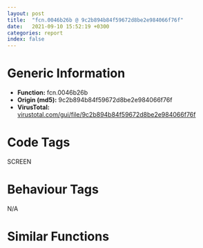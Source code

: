 ```yaml
---
layout: post
title:  "fcn.0046b26b @ 9c2b894b84f59672d8be2e984066f76f"
date:   2021-09-10 15:52:19 +0300
categories: report
index: false
---
```


# Generic Information
- **Function:** fcn.0046b26b
- **Origin (md5):** 9c2b894b84f59672d8be2e984066f76f
- **VirusTotal:** [virustotal.com/gui/file/9c2b894b84f59672d8be2e984066f76f][virustotal_ref]

# Code Tags
<span class="tag" id="SCREEN">SCREEN</span>


# Behaviour Tags
<span class="bhv-tag" id="na">N/A</span>

# Similar Functions
<script type="text/javascript" src="https://www.gstatic.com/charts/loader.js"></script>
<script type="text/javascript">

    google.charts.load('current', {'packages':['corechart']});
    google.charts.setOnLoadCallback(drawChart);

    function drawChart() {
    var data = new google.visualization.DataTable();
        data.addColumn('number', 'X');
        data.addColumn('number', 'Y');
        data.addColumn({type: 'string', role: 'tooltip', 'p': {'html': true}});
        data.addColumn({'type': 'string', 'role': 'style'});
        
        data.addRows([
    [3770.370849609375, 735.8895263671875, '<b><a href="/report/fcn.0046b26b@9c2b894b84f59672d8be2e984066f76f">fcn.0046b26b</a><br>@9c2b894b84f59672d8be2e984066f76f</b><br>push 0x64<br>mov eax, 0x578afa<br>call fcn.005538d4<br>mov dword[ebp-0x1c], ecx<br>cmp dword[ebp+0x18], 0xffffffff<br>je 0x46b4cf<br>mov edi, dword[ebp+0x10]<br>mov ebx, dword[ebp+8]<br>sub edi, ebx<br>push edi<br>call fcn.0055e1e6<br>mov esi, dword[ebp+0x14]<br>sub esi, dword[ebp+0xc]<br>push esi<br>mov dword[ebp-0x14], eax<br>call fcn.0055e1e6<br>push edi<br>mov dword[ebp-0x20], eax<br>call fcn.0046defa<br>push esi<br>mov dword[ebp-0x28], eax<br>call fcn.0046defa<br>add esp, 0x10<br>mov dword[ebp-0x24], eax<br>cmp dword[ebp-0x14], 0<br>jne 0x46b2c9<br>cmp dword[ebp-0x20], 0<br>je 0x46b4cf<br>mov eax, dword[ebp+0xc]<br>lea ecx, [ebp-0x60]<br>mov dword[ebp-0x5c], eax<br>mov eax, dword[ebp+0x10]<br>mov dword[ebp-0x58], eax<br>mov eax, dword[ebp+0x14]<br>mov dword[ebp-0x60], ebx<br>mov dword[ebp-0x54], eax<br>call fcn.0046d29d<br>mov edi, dword[ebp-0x58]<br>mov esi, dword[ebp-0x54]<br>inc edi<br>inc esi<br>mov dword[ebp-0x58], edi<br>mov dword[ebp-0x54], esi<br>sub esi, dword[ebp-0x5c]<br>sub edi, dword[ebp-0x60]<br>mov dword[ebp-0x48], edi<br>mov dword[ebp-0x44], esi<br>je 0x46b4cf<br>test esi, esi<br>je 0x46b4cf<br>lea ecx, [ebp-0x70]<br>call fcn.004119b2<br>mov eax, dword[ebp-0x1c]<br>and dword[ebp-4], 0<br>mov eax, dword[eax+4]<br>test eax, eax<br>je 0x46b327<br>mov eax, dword[eax+4]<br>push eax<br>call dword[sym.imp.GDI32.dll_CreateCompatibleDC]<br>push eax<br>lea ecx, [ebp-0x70]<br>call fcn.004122af<br>test eax, eax<br>je 0x46b4c7<br>and dword[ebp-0x3c], 0<br>mov dword[ebp-0x40], 0x585684<br>xor eax, eax<br>inc eax<br>mov dword[ebp-0x2c], eax<br>mov byte[ebp-4], al<br>mov eax, dword[ebp-0x1c]<br>push esi<br>push edi<br>mov eax, dword[eax+4]<br>push dword[eax+4]<br>call dword[sym.imp.GDI32.dll_CreateCompatibleBitmap]<br>push eax<br>lea ecx, [ebp-0x40]<br>call fcn.004122f0<br>test eax, eax<br>je 0x46b4b8<br>push dword[ebp-0x3c]<br>push dword[ebp-0x6c]<br>call fcn.00412959<br>mov dword[ebp-0x34], eax<br>test eax, eax<br>jne 0x46b38c<br>call fcn.0040f785<br>lea eax, [ebp-0x18]<br>push eax<br>lea eax, [ebp-0x48]<br>push eax<br>call fcn.00469c5b<br>mov dword[ebp-0x38], eax<br>test eax, eax<br>je 0x46b4b8<br>cmp dword[ebp-0x18], 0<br>je 0x46b4b8<br>push eax<br>push dword[ebp-0x6c]<br>call dword[sym.imp.GDI32.dll_SelectObject]<br>mov ecx, dword[ebp-0x20]<br>mov edx, dword[ebp-0x14]<br>mov byte[ebp-0xd], 0<br>cmp ecx, edx<br>jle 0x46b3d3<br>mov eax, edx<br>mov byte[ebp-0xd], 1<br>mov edx, ecx<br>mov ecx, eax<br>mov dword[ebp-0x14], edx<br>lea eax, [ecx+ecx]<br>mov ecx, dword[ebp+0x18]<br>mov esi, eax<br>mov dword[ebp-0x30], eax<br>movzx edi, cl<br>mov eax, ecx<br>or edi, 0xffffff00<br>shr eax, 8<br>shl edi, 8<br>sub esi, edx<br>movzx eax, al<br>or edi, eax<br>shr ecx, 0x10<br>movzx eax, cl<br>mov ecx, dword[ebp+0xc]<br>shl edi, 8<br>or edi, eax<br>mov eax, dword[ebp-0x5c]<br>mov edx, dword[ebp-0x44]<br>sub eax, ecx<br>dec edx<br>add eax, edx<br>mov edx, dword[ebp-0x18]<br>imul eax, dword[ebp-0x48]<br>sub eax, dword[ebp-0x60]<br>add eax, ebx<br>mov dword[edx+eax*4], edi<br>mov edx, dword[ebp-0x14]<br>test esi, esi<br>js 0x46b441<br>lea eax, [edx+edx]<br>mov dword[ebp-0x20], eax<br>mov al, byte[ebp-0xd]<br>test al, al<br>je 0x46b437<br>add ebx, dword[ebp-0x28]<br>jmp 0x46b43a<br>add ecx, dword[ebp-0x24]<br>sub esi, dword[ebp-0x20]<br>jns 0x46b42e<br>jmp 0x46b444<br>mov al, byte[ebp-0xd]<br>test al, al<br>je 0x46b44d<br>add ecx, dword[ebp-0x24]<br>jmp 0x46b450<br>add ebx, dword[ebp-0x28]<br>mov eax, dword[ebp-0x2c]<br>add esi, dword[ebp-0x30]<br>inc eax<br>mov dword[ebp-0x2c], eax<br>cmp eax, edx<br>jle 0x46b404<br>mov eax, dword[ebp-0x5c]<br>mov edx, dword[ebp-0x44]<br>sub eax, ecx<br>mov esi, dword[ebp-0x48]<br>dec eax<br>mov ecx, dword[ebp-0x18]<br>add eax, edx<br>imul eax, esi<br>and dword[ebp-0x50], 0<br>and dword[ebp-0x4c], 0<br>mov dword[ebp-0x48], esi<br>mov dword[ebp-0x44], edx<br>sub eax, dword[ebp-0x60]<br>add eax, ebx<br>mov dword[ecx+eax*4], edi<br>lea eax, [ebp-0x50]<br>push eax<br>lea eax, [ebp-0x70]<br>push eax<br>lea eax, [ebp-0x60]<br>push eax<br>mov eax, dword[ebp-0x1c]<br>mov ecx, eax<br>push dword[eax+4]<br>call fcn.00469e91<br>mov eax, dword[ebp-0x34]<br>push dword[eax+4]<br>push dword[ebp-0x6c]<br>call fcn.00412959<br>push dword[ebp-0x38]<br>call dword[sym.imp.GDI32.dll_DeleteObject]<br>lea ecx, [ebp-0x40]<br>mov dword[ebp-0x40], 0x585684<br>call fcn.00404d00<br>lea ecx, [ebp-0x70]<br>call fcn.00411b08<br>call fcn.0055389d<br>ret 0x14<br><eoc> ', 'point { fill-color: #e0440e; }'],
[-5091.81103515625, -1476.519287109375, '<b><a href="/report/fcn.0046b4d7@9c2b894b84f59672d8be2e984066f76f">fcn.0046b4d7</a><br>@9c2b894b84f59672d8be2e984066f76f</b><br>push 0x54<br>mov eax, 0x578b25<br>call fcn.005538d4<br>mov ebx, ecx<br>mov dword[ebp-0x20], ebx<br>cmp dword[ebp+0xc], 0xffffffff<br>jne 0x46b4f8<br>cmp dword[ebp+0x10], 0xffffffff<br>je 0x46b77c<br>mov esi, dword[ebp+8]<br>lea edi, [ebp-0x60]<br>lea ecx, [ebp-0x60]<br>movsd dword<br>movsd dword<br>movsd dword<br>movsd dword<br>call fcn.0046d29d<br>mov esi, dword[ebp-0x54]<br>sub esi, dword[ebp-0x5c]<br>mov edi, dword[ebp-0x58]<br>sub edi, dword[ebp-0x60]<br>mov dword[ebp-0x30], edi<br>mov dword[ebp-0x2c], esi<br>je 0x46b77c<br>test esi, esi<br>je 0x46b77c<br>lea ecx, [ebp-0x50]<br>call fcn.004119b2<br>and dword[ebp-4], 0<br>mov eax, dword[ebx+4]<br>test eax, eax<br>je 0x46b540<br>mov eax, dword[eax+4]<br>push eax<br>call dword[sym.imp.GDI32.dll_CreateCompatibleDC]<br>push eax<br>lea ecx, [ebp-0x50]<br>call fcn.004122af<br>test eax, eax<br>je 0x46b774<br>and dword[ebp-0x3c], 0<br>mov dword[ebp-0x40], 0x585684<br>xor eax, eax<br>inc eax<br>mov dword[ebp-0x10], eax<br>mov byte[ebp-4], al<br>mov eax, dword[ebx+4]<br>push esi<br>push edi<br>push dword[eax+4]<br>call dword[sym.imp.GDI32.dll_CreateCompatibleBitmap]<br>push eax<br>lea ecx, [ebp-0x40]<br>call fcn.004122f0<br>test eax, eax<br>je 0x46b765<br>push dword[ebp-0x3c]<br>push dword[ebp-0x4c]<br>call fcn.00412959<br>mov dword[ebp-0x24], eax<br>test eax, eax<br>jne 0x46b5a2<br>call fcn.0040f785<br>lea eax, [ebp-0x1c]<br>push eax<br>lea eax, [ebp-0x30]<br>push eax<br>call fcn.00469c5b<br>mov dword[ebp-0x28], eax<br>test eax, eax<br>je 0x46b765<br>mov esi, dword[ebp-0x1c]<br>test esi, esi<br>je 0x46b765<br>push eax<br>push dword[ebp-0x4c]<br>call dword[sym.imp.GDI32.dll_SelectObject]<br>and dword[ebp-0x18], 0<br>mov ecx, dword[ebp+0x10]<br>mov edi, dword[ebp-0x30]<br>mov edx, dword[ebp-0x2c]<br>mov ebx, edx<br>mov dword[ebp-0x14], edi<br>cmp ecx, 0xffffffff<br>je 0x46b66e<br>movzx ebx, cl<br>mov eax, ecx<br>or ebx, 0xffffff00<br>shr eax, 8<br>shl ebx, 8<br>movzx eax, al<br>or ebx, eax<br>mov eax, ecx<br>shr eax, 0x10<br>shl ebx, 8<br>movzx eax, al<br>or ebx, eax<br>test edi, edi<br>jle 0x46b61f<br>mov ecx, edi<br>mov eax, ebx<br>mov edi, esi<br>rep stosd<br>mov edi, dword[ebp-0x30]<br>lea esi, [esi+edi*4]<br>cmp edx, 1<br>jle 0x46b657<br>mov ecx, edi<br>mov eax, esi<br>shl ecx, 2<br>sub eax, ecx<br>push ecx<br>push eax<br>lea eax, [edx-2]<br>imul eax, edi<br>lea eax, [esi+eax*4]<br>push eax<br>call fcn.00557170<br>mov edx, dword[ebp-0x2c]<br>add esp, 0xc<br>cmp edx, 2<br>jle 0x46b657<br>mov dword[esi], ebx<br>cmp edi, 2<br>jl 0x46b654<br>mov dword[esi+edi*4-4], ebx<br>add esi, 4<br>lea eax, [edi-1]<br>mov dword[ebp-0x18], 1<br>mov dword[ebp-0x14], eax<br>lea ebx, [edx-1]<br>mov dword[ebp-0x10], 2<br>mov eax, dword[ebp+0xc]<br>movzx ecx, al<br>mov dword[ebp-0x1c], eax<br>or ecx, 0xffffff00<br>shr eax, 8<br>movzx eax, al<br>shl ecx, 8<br>or ecx, eax<br>mov eax, dword[ebp+0xc]<br>shr eax, 0x10<br>movzx eax, al<br>shl ecx, 8<br>or ecx, eax<br>mov eax, dword[ebp-0x1c]<br>inc eax<br>neg eax<br>sbb eax, eax<br>and eax, ecx<br>mov dword[ebp-0x1c], eax<br>mov eax, dword[ebp-0x10]<br>cmp eax, ebx<br>jg 0x46b701<br>mov ecx, dword[ebp-0x14]<br>cmp dword[ebp-0x18], ecx<br>jge 0x46b6d4<br>sub ecx, dword[ebp-0x18]<br>mov edi, esi<br>cmp dword[ebp+0x10], 0xffffffff<br>mov eax, dword[ebp-0x1c]<br>mov dword[ebp-0x14], ecx<br>rep stosd<br>mov eax, dword[ebp-0x14]<br>mov edi, dword[ebp-0x30]<br>lea esi, [esi+eax*4]<br>mov eax, dword[ebp-0x10]<br>je 0x46b6d4<br>add esi, 4<br>cmp eax, ebx<br>jge 0x46b701<br>mov eax, edi<br>shl eax, 2<br>sub ebx, dword[ebp-0x10]<br>mov edi, eax<br>mov dword[ebp-0x1c], eax<br>mov eax, esi<br>push edi<br>sub eax, edi<br>push eax<br>push esi<br>call fcn.00557170<br>add esp, 0xc<br>add esi, edi<br>sub ebx, 1<br>jne 0x46b6e5<br>mov edi, dword[ebp-0x30]<br>mov edx, dword[ebp-0x2c]<br>cmp dword[ebp+0xc], 0xffffffff<br>mov ecx, dword[ebp-0x20]<br>je 0x46b72c<br>mov eax, dword[ecx+4]<br>push 0xcc0020<br>push 0<br>push 0<br>push dword[ebp-0x4c]<br>push edx<br>push edi<br>push dword[ebp-0x5c]<br>push dword[ebp-0x60]<br>push dword[eax+4]<br>call dword[sym.imp.GDI32.dll_BitBlt]<br>jmp 0x46b74e<br>and dword[ebp-0x38], 0<br>lea eax, [ebp-0x38]<br>and dword[ebp-0x34], 0<br>push eax<br>lea eax, [ebp-0x50]<br>mov dword[ebp-0x30], edi<br>push eax<br>lea eax, [ebp-0x60]<br>mov dword[ebp-0x2c], edx<br>push eax<br>push dword[ecx+4]<br>call fcn.00469e91<br>mov eax, dword[ebp-0x24]<br>push dword[eax+4]<br>push dword[ebp-0x4c]<br>call fcn.00412959<br>push dword[ebp-0x28]<br>call dword[sym.imp.GDI32.dll_DeleteObject]<br>lea ecx, [ebp-0x40]<br>mov dword[ebp-0x40], 0x585684<br>call fcn.00404d00<br>lea ecx, [ebp-0x50]<br>call fcn.00411b08<br>call fcn.0055389d<br>ret 0xc<br><eoc> ', 'null'],
[-795.1065673828125, 152.5429229736328, '<b><a href="/report/fcn.100440a9@e5d49e0823e602f2ee948ac39d32c1eb">fcn.100440a9</a><br>@e5d49e0823e602f2ee948ac39d32c1eb</b><br>push 0x54<br>mov eax, 0x1013d9cf<br>call fcn.10124124<br>mov dword[ebp-0x10], ecx<br>cmp dword[ebp+0x18], 0xffffffff<br>je 0x1004432a<br>mov edi, dword[ebp+0x10]<br>mov ebx, dword[ebp+8]<br>sub edi, ebx<br>push edi<br>call fcn.10125454<br>mov esi, dword[ebp+0x14]<br>sub esi, dword[ebp+0xc]<br>push esi<br>mov dword[ebp+8], eax<br>call fcn.10125454<br>push edi<br>mov dword[ebp-0x14], eax<br>call fcn.10046df8<br>push esi<br>mov dword[ebp-0x1c], eax<br>call fcn.10046df8<br>add esp, 0x10<br>mov dword[ebp-0x18], eax<br>cmp dword[ebp+8], 0<br>jne 0x10044107<br>cmp dword[ebp-0x14], 0<br>je 0x1004432a<br>mov eax, dword[ebp+0xc]<br>lea ecx, [ebp-0x50]<br>mov dword[ebp-0x4c], eax<br>mov eax, dword[ebp+0x10]<br>mov dword[ebp-0x48], eax<br>mov eax, dword[ebp+0x14]<br>mov dword[ebp-0x50], ebx<br>mov dword[ebp-0x44], eax<br>call fcn.1004618a<br>mov edi, dword[ebp-0x48]<br>mov esi, dword[ebp-0x44]<br>inc edi<br>inc esi<br>mov dword[ebp-0x48], edi<br>mov dword[ebp-0x44], esi<br>sub esi, dword[ebp-0x4c]<br>sub edi, dword[ebp-0x50]<br>mov dword[ebp-0x38], edi<br>mov dword[ebp-0x34], esi<br>je 0x1004432a<br>test esi, esi<br>je 0x1004432a<br>lea ecx, [ebp-0x60]<br>call fcn.1001703e<br>mov eax, dword[ebp-0x10]<br>and dword[ebp-4], 0<br>mov eax, dword[eax+4]<br>test eax, eax<br>je 0x10044165<br>mov eax, dword[eax+4]<br>push eax<br>call dword[sym.imp.GDI32.dll_CreateCompatibleDC]<br>push eax<br>lea ecx, [ebp-0x60]<br>call fcn.100179cf<br>test eax, eax<br>je 0x1004431e<br>and dword[ebp-0x2c], 0<br>mov dword[ebp-0x30], 0x1014cb54<br>xor eax, eax<br>inc eax<br>mov dword[ebp-0x20], eax<br>mov byte[ebp-4], al<br>mov eax, dword[ebp-0x10]<br>push esi<br>push edi<br>mov eax, dword[eax+4]<br>push dword[eax+4]<br>call dword[sym.imp.GDI32.dll_CreateCompatibleBitmap]<br>push eax<br>lea ecx, [ebp-0x30]<br>call fcn.10017a05<br>test eax, eax<br>je 0x1004430b<br>push dword[ebp-0x2c]<br>push dword[ebp-0x5c]<br>call fcn.1001807d<br>xor ecx, ecx<br>mov dword[ebp-0x24], eax<br>test eax, eax<br>setne cl<br>test ecx, ecx<br>jne 0x100441d1<br>call fcn.10009c74<br>lea eax, [ebp+0x14]<br>push eax<br>lea eax, [ebp-0x38]<br>push eax<br>call fcn.10042ae4<br>mov dword[ebp-0x28], eax<br>test eax, eax<br>je 0x1004430b<br>cmp dword[ebp+0x14], 0<br>je 0x1004430b<br>push eax<br>push dword[ebp-0x5c]<br>call dword[sym.imp.GDI32.dll_SelectObject]<br>mov ecx, dword[ebp-0x14]<br>mov edx, dword[ebp+8]<br>mov byte[ebp+0x13], 0<br>cmp ecx, edx<br>jle 0x10044218<br>mov eax, edx<br>mov byte[ebp+0x13], 1<br>mov edx, ecx<br>mov ecx, eax<br>mov dword[ebp+8], edx<br>lea eax, [ecx+ecx]<br>mov ecx, dword[ebp+0x18]<br>mov esi, eax<br>mov dword[ebp-0x14], eax<br>movzx edi, cl<br>mov eax, ecx<br>or edi, 0xffffff00<br>shr eax, 8<br>shl edi, 8<br>sub esi, edx<br>movzx eax, al<br>or edi, eax<br>shr ecx, 0x10<br>movzx eax, cl<br>mov ecx, dword[ebp+0xc]<br>shl edi, 8<br>or edi, eax<br>mov eax, dword[ebp-0x4c]<br>mov edx, dword[ebp-0x34]<br>sub eax, ecx<br>dec edx<br>add eax, edx<br>mov edx, dword[ebp+0x14]<br>imul eax, dword[ebp-0x38]<br>sub eax, dword[ebp-0x50]<br>add eax, ebx<br>mov dword[edx+eax*4], edi<br>mov edx, dword[ebp+8]<br>test esi, esi<br>js 0x10044286<br>lea eax, [edx+edx]<br>mov dword[ebp+0xc], eax<br>mov al, byte[ebp+0x13]<br>test al, al<br>je 0x1004427c<br>add ebx, dword[ebp-0x1c]<br>jmp 0x1004427f<br>add ecx, dword[ebp-0x18]<br>sub esi, dword[ebp+0xc]<br>jns 0x10044273<br>jmp 0x10044289<br>mov al, byte[ebp+0x13]<br>test al, al<br>je 0x10044292<br>add ecx, dword[ebp-0x18]<br>jmp 0x10044295<br>add ebx, dword[ebp-0x1c]<br>mov eax, dword[ebp-0x20]<br>add esi, dword[ebp-0x14]<br>inc eax<br>mov dword[ebp-0x20], eax<br>cmp eax, edx<br>jle 0x10044249<br>mov eax, dword[ebp-0x4c]<br>mov edx, dword[ebp-0x34]<br>sub eax, ecx<br>mov esi, dword[ebp-0x38]<br>dec eax<br>mov ecx, dword[ebp+0x14]<br>add eax, edx<br>imul eax, esi<br>mov dword[ebp-0x38], esi<br>mov dword[ebp-0x34], edx<br>sub eax, dword[ebp-0x50]<br>add eax, ebx<br>xor ebx, ebx<br>mov dword[ebp-0x40], ebx<br>mov dword[ebp-0x3c], ebx<br>mov dword[ecx+eax*4], edi<br>lea eax, [ebp-0x40]<br>push eax<br>lea eax, [ebp-0x60]<br>push eax<br>lea eax, [ebp-0x50]<br>push eax<br>mov eax, dword[ebp-0x10]<br>mov ecx, eax<br>push dword[eax+4]<br>call fcn.10042d16<br>mov eax, dword[ebp-0x24]<br>test eax, eax<br>jne 0x100442f1<br>mov eax, ebx<br>jmp 0x100442f4<br>mov eax, dword[eax+4]<br>push eax<br>push dword[ebp-0x5c]<br>call fcn.1001807d<br>push dword[ebp-0x28]<br>call dword[sym.imp.GDI32.dll_DeleteObject]<br>mov byte[ebp-4], bl<br>jmp 0x1004430f<br>mov byte[ebp-4], 0<br>lea ecx, [ebp-0x30]<br>mov dword[ebp-0x30], 0x1014cb54<br>call fcn.100171ad<br>or dword[ebp-4], 0xffffffff<br>lea ecx, [ebp-0x60]<br>call fcn.10017194<br>call fcn.101240f2<br>ret 0x14<br><eoc> ', 'null'],

        ]);

    var options = {
        title: 'Similarity Plot',
        legend: 'none',
        colors: ['#dedbd9', '#e6693e', '#ec8f6e', '#f3b49f', '#f6c7b6'],
        tooltip: {isHtml: true, trigger: 'both'},
        explorer: {
        actions: ["dragToZoom", "rightClickToReset"],
        },
        chartArea: {
        width: '80%',
        height: '80%'
        },
        width: '100%',
        height: '100%'
    };

    var chart = new google.visualization.ScatterChart(document.getElementById('chart_div'));

    chart.draw(data, options);
    }
    
</script>


<div id="chart_div" style="width: 100%px; height: 100%;"></div>

# Disassembled Code
{% highlight nasm %}

push 0x64
mov eax, 0x578afa
call fcn.005538d4
mov dword[ebp-0x1c], ecx
cmp dword[ebp+0x18], 0xffffffff
je 0x46b4cf
mov edi, dword[ebp+0x10]
mov ebx, dword[ebp+8]
sub edi, ebx
push edi
call fcn.0055e1e6
mov esi, dword[ebp+0x14]
sub esi, dword[ebp+0xc]
push esi
mov dword[ebp-0x14], eax
call fcn.0055e1e6
push edi
mov dword[ebp-0x20], eax
call fcn.0046defa
push esi
mov dword[ebp-0x28], eax
call fcn.0046defa
add esp, 0x10
mov dword[ebp-0x24], eax
cmp dword[ebp-0x14], 0
jne 0x46b2c9
cmp dword[ebp-0x20], 0
je 0x46b4cf
mov eax, dword[ebp+0xc]
lea ecx, [ebp-0x60]
mov dword[ebp-0x5c], eax
mov eax, dword[ebp+0x10]
mov dword[ebp-0x58], eax
mov eax, dword[ebp+0x14]
mov dword[ebp-0x60], ebx
mov dword[ebp-0x54], eax
call fcn.0046d29d
mov edi, dword[ebp-0x58]
mov esi, dword[ebp-0x54]
inc edi
inc esi
mov dword[ebp-0x58], edi
mov dword[ebp-0x54], esi
sub esi, dword[ebp-0x5c]
sub edi, dword[ebp-0x60]
mov dword[ebp-0x48], edi
mov dword[ebp-0x44], esi
je 0x46b4cf
test esi, esi
je 0x46b4cf
lea ecx, [ebp-0x70]
call fcn.004119b2
mov eax, dword[ebp-0x1c]
and dword[ebp-4], 0
mov eax, dword[eax+4]
test eax, eax
je 0x46b327
mov eax, dword[eax+4]
push eax
call dword[sym.imp.GDI32.dll_CreateCompatibleDC]
push eax
lea ecx, [ebp-0x70]
call fcn.004122af
test eax, eax
je 0x46b4c7
and dword[ebp-0x3c], 0
mov dword[ebp-0x40], 0x585684
xor eax, eax
inc eax
mov dword[ebp-0x2c], eax
mov byte[ebp-4], al
mov eax, dword[ebp-0x1c]
push esi
push edi
mov eax, dword[eax+4]
push dword[eax+4]
call dword[sym.imp.GDI32.dll_CreateCompatibleBitmap]
push eax
lea ecx, [ebp-0x40]
call fcn.004122f0
test eax, eax
je 0x46b4b8
push dword[ebp-0x3c]
push dword[ebp-0x6c]
call fcn.00412959
mov dword[ebp-0x34], eax
test eax, eax
jne 0x46b38c
call fcn.0040f785
lea eax, [ebp-0x18]
push eax
lea eax, [ebp-0x48]
push eax
call fcn.00469c5b
mov dword[ebp-0x38], eax
test eax, eax
je 0x46b4b8
cmp dword[ebp-0x18], 0
je 0x46b4b8
push eax
push dword[ebp-0x6c]
call dword[sym.imp.GDI32.dll_SelectObject]
mov ecx, dword[ebp-0x20]
mov edx, dword[ebp-0x14]
mov byte[ebp-0xd], 0
cmp ecx, edx
jle 0x46b3d3
mov eax, edx
mov byte[ebp-0xd], 1
mov edx, ecx
mov ecx, eax
mov dword[ebp-0x14], edx
lea eax, [ecx+ecx]
mov ecx, dword[ebp+0x18]
mov esi, eax
mov dword[ebp-0x30], eax
movzx edi, cl
mov eax, ecx
or edi, 0xffffff00
shr eax, 8
shl edi, 8
sub esi, edx
movzx eax, al
or edi, eax
shr ecx, 0x10
movzx eax, cl
mov ecx, dword[ebp+0xc]
shl edi, 8
or edi, eax
mov eax, dword[ebp-0x5c]
mov edx, dword[ebp-0x44]
sub eax, ecx
dec edx
add eax, edx
mov edx, dword[ebp-0x18]
imul eax, dword[ebp-0x48]
sub eax, dword[ebp-0x60]
add eax, ebx
mov dword[edx+eax*4], edi
mov edx, dword[ebp-0x14]
test esi, esi
js 0x46b441
lea eax, [edx+edx]
mov dword[ebp-0x20], eax
mov al, byte[ebp-0xd]
test al, al
je 0x46b437
add ebx, dword[ebp-0x28]
jmp 0x46b43a
add ecx, dword[ebp-0x24]
sub esi, dword[ebp-0x20]
jns 0x46b42e
jmp 0x46b444
mov al, byte[ebp-0xd]
test al, al
je 0x46b44d
add ecx, dword[ebp-0x24]
jmp 0x46b450
add ebx, dword[ebp-0x28]
mov eax, dword[ebp-0x2c]
add esi, dword[ebp-0x30]
inc eax
mov dword[ebp-0x2c], eax
cmp eax, edx
jle 0x46b404
mov eax, dword[ebp-0x5c]
mov edx, dword[ebp-0x44]
sub eax, ecx
mov esi, dword[ebp-0x48]
dec eax
mov ecx, dword[ebp-0x18]
add eax, edx
imul eax, esi
and dword[ebp-0x50], 0
and dword[ebp-0x4c], 0
mov dword[ebp-0x48], esi
mov dword[ebp-0x44], edx
sub eax, dword[ebp-0x60]
add eax, ebx
mov dword[ecx+eax*4], edi
lea eax, [ebp-0x50]
push eax
lea eax, [ebp-0x70]
push eax
lea eax, [ebp-0x60]
push eax
mov eax, dword[ebp-0x1c]
mov ecx, eax
push dword[eax+4]
call fcn.00469e91
mov eax, dword[ebp-0x34]
push dword[eax+4]
push dword[ebp-0x6c]
call fcn.00412959
push dword[ebp-0x38]
call dword[sym.imp.GDI32.dll_DeleteObject]
lea ecx, [ebp-0x40]
mov dword[ebp-0x40], 0x585684
call fcn.00404d00
lea ecx, [ebp-0x70]
call fcn.00411b08
call fcn.0055389d
ret 0x14

{% endhighlight %}

[virustotal_ref]: https://www.virustotal.com/gui/file/9c2b894b84f59672d8be2e984066f76f